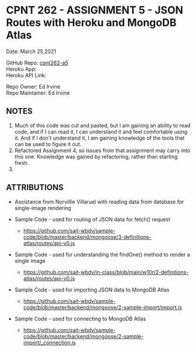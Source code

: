 # CPNT 262 - ASSIGNMENT 5 - JSON Routes with Heroku and MongoDB Atlas  

Date:  March 25,2021  

GitHub Repo: [cpnt262-a5](https://github.com/edirvine333/cpnt262-a5)    
Heroku App: []()  
Heroku API Link:   


Repo Owner: Ed Irvine  
Repo Maintainer: Ed Irvine  

## NOTES  

1.  Much of this code was cut and pasted, but I am gaining an ability to read code, and if I can read it, I can understand it and feel comfortable using it.  And if I don't understand it, I am gaining knowledge of the tools that can be used to figure it out.  
2.  Refactored Assignment 4, so issues from that assignment may carry into this one.  Knowledge was gained by refactoring, rather than starting fresh.  
3.  

## ATTRIBUTIONS 

- Assistance from Norvillie Villaruel with reading data from database for single-image rendering

- Sample Code - used for routing of JSON data for fetch() request  
  - https://github.com/sait-wbdv/sample-code/blob/master/backend/mongoose/3-definitions-atlas/routes/api-v0.js

- Sample Code - used for understanding the findOne() method to render a single image   
  - https://github.com/sait-wbdv/in-class/blob/main/w10r/2-definitions-atlas/routes/api-v0.js

- Sample Code -  used for importing JSON data to MongoDB Atlas  
  - https://github.com/sait-wbdv/sample-code/blob/master/backend/mongoose/2-sample-import/import.js  

- Sample Code - used for connecting to MongoDB Atlas
  - https://github.com/sait-wbdv/sample-code/blob/master/backend/mongoose/2-sample-import/_connection.js
